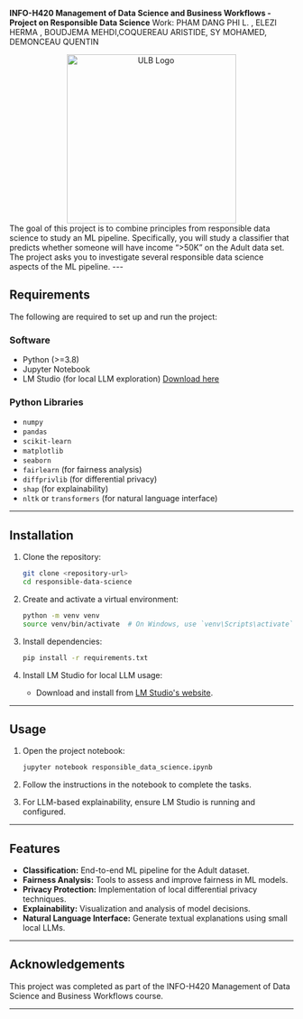 **INFO-H420 Management of Data Science and  Business Workflows - Project on Responsible Data Science**
Work: PHAM DANG PHI L. , ELEZI HERMA , BOUDJEMA MEHDI,COQUEREAU ARISTIDE, SY MOHAMED, DEMONCEAU QUENTIN

<div align="center">
    <img src="https://actus.ulb.be/medias/photo/logo-universite-libre-bruxelles_1661952138925-png?ID_FICHE=19524" alt="ULB Logo" width="300"/>
</div>
The goal of this project is to combine principles from responsible data science to study an ML 
pipeline. Specifically, you will study a classifier that predicts whether someone will have 
income “>50K” on the Adult data set.  The project asks you to investigate several responsible 
data science aspects of the ML pipeline. 
---

## Requirements

The following are required to set up and run the project:

### Software
- Python (>=3.8)
- Jupyter Notebook
- LM Studio (for local LLM exploration) [Download here](https://lmstudio.ai)

### Python Libraries
- `numpy`
- `pandas`
- `scikit-learn`
- `matplotlib`
- `seaborn`
- `fairlearn` (for fairness analysis)
- `diffprivlib` (for differential privacy)
- `shap` (for explainability)
- `nltk` or `transformers` (for natural language interface)

---
## Installation

1. Clone the repository:
    ```bash
    git clone <repository-url>
    cd responsible-data-science
    ```

2. Create and activate a virtual environment:
    ```bash
    python -m venv venv
    source venv/bin/activate  # On Windows, use `venv\Scripts\activate`
    ```

3. Install dependencies:
    ```bash
    pip install -r requirements.txt
    ```

4. Install LM Studio for local LLM usage:
   - Download and install from [LM Studio's website](https://lmstudio.ai).

---

## Usage

1. Open the project notebook:
    ```bash
    jupyter notebook responsible_data_science.ipynb
    ```

2. Follow the instructions in the notebook to complete the tasks.

3. For LLM-based explainability, ensure LM Studio is running and configured.

---

## Features

- **Classification:** End-to-end ML pipeline for the Adult dataset.
- **Fairness Analysis:** Tools to assess and improve fairness in ML models.
- **Privacy Protection:** Implementation of local differential privacy techniques.
- **Explainability:** Visualization and analysis of model decisions.
- **Natural Language Interface:** Generate textual explanations using small local LLMs.

---

## Acknowledgements

This project was completed as part of the INFO-H420 Management of Data Science and Business Workflows course.

---
